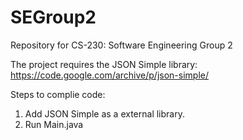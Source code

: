 # SEGroup2
Repository for CS-230: Software Engineering Group 2

The project requires the JSON Simple library: https://code.google.com/archive/p/json-simple/

Steps to complie code:
1) Add JSON Simple as a external library.
2) Run Main.java
